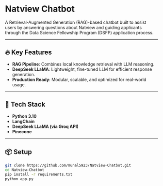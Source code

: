 # Natview Chatbot

A Retrieval-Augmented Generation (RAG)-based chatbot built to assist users by answering questions about Natview and guiding applicants through the Data Science Fellowship Program (DSFP) application process.

---

## 🔥 Key Features

- **RAG Pipeline**: Combines local knowledge retrieval with LLM reasoning.
- **DeepSeek LLaMA**: Lightweight, fine-tuned LLM for efficient response generation.
- **Production Ready**: Modular, scalable, and optimized for real-world usage.

---

## 🚀 Tech Stack

- **Python 3.10**
- **LangChain**
- **DeepSeek LLaMA (via Groq API)**
- **Pinecone**

---

## 📦 Setup

```bash
git clone https://github.com/munal5923/Natview-Chatbot.git
cd Natview-Chatbot
pip install -r requirements.txt
python app.py
